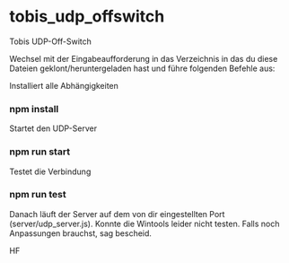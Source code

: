 # tobis_udp_offswitch
Tobis UDP-Off-Switch

Wechsel mit der Eingabeaufforderung in das Verzeichnis in das du diese 
Dateien geklont/heruntergeladen hast und führe folgenden Befehle aus:   

Installiert alle Abhängigkeiten
### npm install

Startet den UDP-Server
### npm run start

Testet die Verbindung
### npm run test

Danach läuft der Server auf dem von dir eingestellten Port (server/udp_server.js).
Konnte die Wintools leider nicht testen. 
Falls noch Anpassungen brauchst, sag bescheid. 

HF
